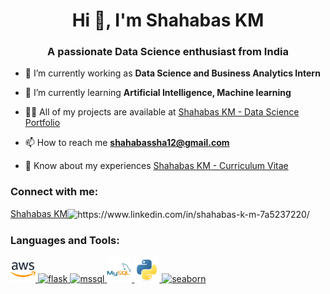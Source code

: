 <h1 align="center">Hi 👋, I'm Shahabas KM</h1>
<h3 align="center">A passionate Data Science enthusiast from India</h3>

- 🔭 I’m currently working as **Data Science and Business Analytics Intern**

- 🌱 I’m currently learning **Artificial Intelligence, Machine learning**

- 👨‍💻 All of my projects are available at <a href="https://www.datascienceportfol.io/shahabasmuhammed">Shahabas KM - Data Science Portfolio</a>

- 📫 How to reach me **shahabassha12@gmail.com**

- 📄 Know about my experiences <a href="https://drive.google.com/drive/folders/1lboK3UaPAiRsi5LN5XhlD1o6hYLIxD0p?usp=sharing">Shahabas KM - Curriculum Vitae</a>

<h3 align="left">Connect with me:</h3>
<p align="left">
<a href="https://www.linkedin.com/in/shahabas-k-m-7a5237220/">Shahabas KM</a><img align="center" src="https://raw.githubusercontent.com/rahuldkjain/github-profile-readme-generator/master/src/images/icons/Social/linked-in-alt.svg" alt="https://www.linkedin.com/in/shahabas-k-m-7a5237220/" height="30" width="40" /></a>
</p>

<h3 align="left">Languages and Tools:</h3>
<p align="left"> <a href="https://aws.amazon.com" target="_blank" rel="noreferrer"> <img src="https://raw.githubusercontent.com/devicons/devicon/master/icons/amazonwebservices/amazonwebservices-original-wordmark.svg" alt="aws" width="40" height="40"/> </a> <a href="https://flask.palletsprojects.com/" target="_blank" rel="noreferrer"> <img src="https://www.vectorlogo.zone/logos/pocoo_flask/pocoo_flask-icon.svg" alt="flask" width="40" height="40"/> </a> <a href="https://www.microsoft.com/en-us/sql-server" target="_blank" rel="noreferrer"> <img src="https://www.svgrepo.com/show/303229/microsoft-sql-server-logo.svg" alt="mssql" width="40" height="40"/> </a> <a href="https://www.mysql.com/" target="_blank" rel="noreferrer"> <img src="https://raw.githubusercontent.com/devicons/devicon/master/icons/mysql/mysql-original-wordmark.svg" alt="mysql" width="40" height="40"/> </a> <a href="https://www.python.org" target="_blank" rel="noreferrer"> <img src="https://raw.githubusercontent.com/devicons/devicon/master/icons/python/python-original.svg" alt="python" width="40" height="40"/> </a> <a href="https://seaborn.pydata.org/" target="_blank" rel="noreferrer"> <img src="https://seaborn.pydata.org/_images/logo-mark-lightbg.svg" alt="seaborn" width="40" height="40"/> </a> </p>
